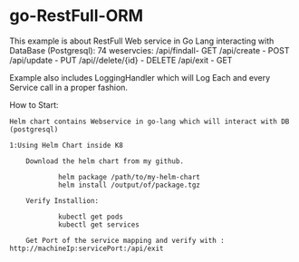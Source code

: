 # go-RestFull-ORM

This example is about RestFull Web service in Go Lang interacting with DataBase (Postgresql):
74
weservcies:
	/api/findall- GET 
	/api/create - POST 
	/api/update - PUT
	/api//delete/{id} - DELETE 
	/api/exit - GET 
	
	
Example also includes LoggingHandler which will Log Each and every Service call in a proper fashion.


How to Start:

	Helm chart contains Webservice in go-lang which will interact with DB (postgresql)
		
	1:Using Helm Chart inside K8
	
		Download the helm chart from my github.
		
				helm package /path/to/my-helm-chart
				helm install /output/of/package.tgz
		
		Verify Installion:
		
				kubectl get pods 
				kubectl get services
		
		Get Port of the service mapping and verify with : http://machineIp:servicePort:/api/exit 
